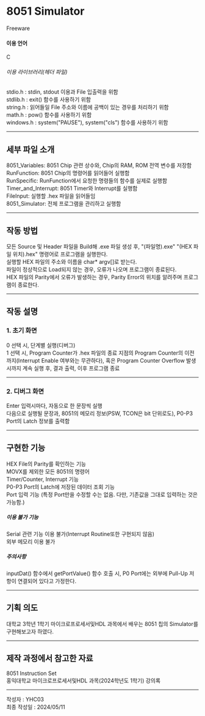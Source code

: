 # 8051 Simulator

Freeware  

#### 이용 언어
C

###### 이용 라이브러리(헤더 파일)
stdio.h : stdin, stdout 이용과 File 입출력을 위함  
stdlib.h : exit() 함수를 사용하기 위함  
string.h : 읽어들일 File 주소와 이름에 공백이 있는 경우를 처리하기 위함  
math.h : pow() 함수를 사용하기 위함  
windows.h : system("PAUSE"), system("cls") 함수를 사용하기 위함  

---
## 세부 파일 소개
8051_Variables: 8051 Chip 관련 상수와, Chip의 RAM, ROM 전역 변수를 저장함   
RunFunction: 8051 Chip의 명령어를 읽어들어 실행함  
RunSpecific: RunFunction에서 요청한 명령들의 함수를 실제로 실행함  
Timer_and_Interrupt: 8051 Timer와 Interrupt를 실행함  
FileInput: 실행할 .hex 파일을 읽어들임  
8051_Simulator: 전체 프로그램을 관리하고 실행함  

---
## 작동 방법
모든 Source 및 Header 파일을 Build해 .exe 파일 생성 후, "(파일명).exe" "(HEX 파일 위치).hex" 명령어로 프로그램을 실행한다.  
실행할 HEX 파일의 주소와 이름을 char* argv[]로 받는다.  
파일이 정상적으로 Load되지 않는 경우, 오류가 나오며 프로그램이 종료된다.  
HEX 파일의 Parity에서 오류가 발생하는 경우, Parity Error의 위치를 알려주며 프로그램이 종료한다.  

---
## 작동 설명

### 1. 초기 화면
0 선택 시, 단계별 실행(디버그)  
1 선택 시, Program Counter가 .hex 파일의 종료 지점의 Program Counter의 이전 까지(Interrupt Enable 여부와는 무관하다), 혹은 Program Counter Overflow 발생시까지 계속 실행 후, 결과 출력, 이후 프로그램 종료  

---
### 2. 디버그 화면
Enter 입력시마다, 자동으로 한 문장씩 실행  
다음으로 실행될 문장과, 8051의 메모리 정보(PSW, TCON은 bit 단위로도), P0-P3 Port의 Latch 정보를 출력함  

---
## 구현한 기능
HEX File의 Parity를 확인하는 기능  
MOVX를 제외한 모든 8051의 명령어  
Timer/Counter, Interrupt 기능  
P0-P3 Port의 Latch에 저장된 데이터 조회 기능  
Port 입력 기능 (특정 Port만을 수정할 수는 없음. 다만, 기존값을 그대로 입력하는 것은 가능함.)  

##### 이용 불가 기능
Serial 관련 기능 이용 불가(Interrupt Routine또한 구현되지 않음)  
외부 메모리 이용 불가  

##### 주의사항
inputDat() 함수에서 getPortValue() 함수 호출 시, P0 Port에는 외부에 Pull-Up 저항이 연결되어 있다고 가정한다.  

---
## 기획 의도
대학교 3학년 1학기 마이크로프로세서및HDL 과목에서 배우는 8051 칩의 Simulator를 구현해보고자 하였다.  

---
## 제작 과정에서 참고한 자료
8051 Instruction Set  
홍익대학교 마이크로프로세서및HDL 과목(2024학년도 1학기) 강의록  

---
작성자 : YHC03  
최종 작성일 : 2024/05/11  